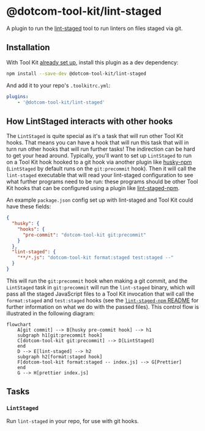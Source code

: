 # @dotcom-tool-kit/lint-staged

A plugin to run the [lint-staged](https://github.com/okonet/lint-staged) tool to run linters on files staged via git.

## Installation

With Tool Kit [already set up](https://github.com/financial-times/dotcom-tool-kit#installing-and-using-tool-kit), install this plugin as a dev dependency:

```sh
npm install --save-dev @dotcom-tool-kit/lint-staged
```

And add it to your repo's `.toolkitrc.yml`:

```yaml
plugins:
    - '@dotcom-tool-kit/lint-staged'
```

## How LintStaged interacts with other hooks

The `LintStaged` is quite special as it's a task that will run other Tool Kit hooks. That means you can have a hook that will run this task that will in turn run other hooks that will run further tasks! The indirection can be hard to get your head around. Typically, you'll want to set up `LintStaged` to run on a Tool Kit hook hooked to a git hook via another plugin like [husky-npm](../husky-npm) (`LintStaged` by default runs on the `git:precommit` hook). Then it will call the `lint-staged` executable that will read your lint-staged configuration to see what further programs need to be run: these programs should be other Tool Kit hooks that can be configured using a plugin like [lint-staged-npm](../lint-staged-npm).

An example `package.json` config set up with lint-staged and Tool Kit could have these fields:

```json
{
  "husky": {
    "hooks": {
      "pre-commit": "dotcom-tool-kit git:precommit"
    }
  },
  "lint-staged": {
    "**/*.js": "dotcom-tool-kit format:staged test:staged --"
  }
}
```

This will run the `git:precommit` hook when making a git commit, and the `LintStaged` task in `git:precommit` will run the `lint-staged` binary, which will pass all the staged JavaScript files to a Tool Kit invocation that will call the `format:staged` and `test:staged` hooks (see the [`lint-staged-npm` README](../lint-staged-npm/readme.md) for further information on what we do with the passed files). This control flow is illustrated in the following diagram:

```mermaid
flowchart
    A[git commit] --> B[husky pre-commit hook] --> h1
    subgraph h1[git:precommit hook]
    C[dotcom-tool-kit git:precommit] --> D[LintStaged]
    end
    D --> E[lint-staged] --> h2
    subgraph h2[format:staged hook]
    F[dotcom-tool-kit format:staged -- index.js] --> G[Prettier]
    end
    G --> H[prettier index.js]
```

<!-- begin autogenerated docs -->
## Tasks

### `LintStaged`

Run `lint-staged` in your repo, for use with git hooks.

<!-- end autogenerated docs -->
